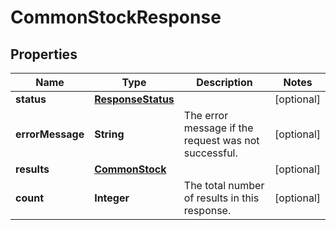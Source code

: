 # CommonStockResponse

## Properties
Name | Type | Description | Notes
------------ | ------------- | ------------- | -------------
**status** | [**ResponseStatus**](ResponseStatus.md) |  |  [optional]
**errorMessage** | **String** | The error message if the request was not successful. |  [optional]
**results** | [**CommonStock**](CommonStock.md) |  |  [optional]
**count** | **Integer** | The total number of results in this response. |  [optional]
